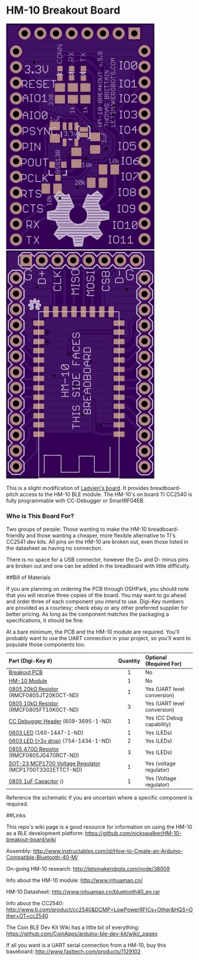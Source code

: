 HM-10 Breakout Board
====================

<img src="top.png" width="400px" title="Top" />
<br />
<img src="bottom.png" width="400px" title="Bottom" />

This is a slight modification of [Ladvien's board](https://github.com/Ladvien/HM-10). It provides breadboard-pitch access to the HM-10 BLE module. 
The HM-10's on board TI CC2540 is fully programmable with CC-Debugger or SmartRF04EB.

### Who is This Board For?

Two groups of people: Those wanting to make the HM-10 breadboard-friendly and those wanting a cheaper, more flexible alternative to TI's CC2541 dev kits. All pins on the HM-10 are broken out, even those listed in the datasheet as having no connection.

There is no space for a USB connector, however the D+ and D- minus pins are broken out and one can be added in the breadboard with little difficulty.

##Bill of Materials

If you are planning on ordering the PCB through OSHPark, you should note that you will receive three copies of the board. You may want to go ahead and order three of each component you intend to use. Digi-Key numbers are provided as a courtesy; check ebay or any other preferred supplier for better pricing. As long as the component matches the packaging a specifications, it should be fine.

At a bare minimum, the PCB and the HM-10 module are required. You'll probably want to use the UART connection in your project, so you'll want to populate those components too.

Part (Digi-Key #) | Quantity | Optional (Required For)
:---------------- | :-------:| :----------------------
[Breakout PCB](https://oshpark.com/shared_projects/mgt9vH1j)  | 1 | No
[HM-10 Module](http://www.fasttech.com/products/0/10004051/1292002-ti-cc2540-bluetooth-40-ble-2540-transparent-serial) | 1 | No
[0805 20kΩ Resistor](http://www.digikey.com/product-detail/en/RMCF0805JT20K0/RMCF0805JT20K0CT-ND/1942580) (RMCF0805JT20K0CT-ND) | 1 | Yes (UART level conversion)
[0805 10kΩ Resistor](http://www.digikey.com/product-detail/en/RMCF0805FT10K0/RMCF0805FT10K0DKR-ND/1943341) (RMCF0805FT10K0CT-ND) | 3 | Yes (UART level conversion)
[CC Debugger Header](http://www.digikey.com/product-detail/en/20021121-00010C4LF/609-3695-1-ND/2209147) (609-3695-1-ND)  | 1 | Yes (CC Debug capability)
[0603 LED](http://www.digikey.com/product-detail/en/LTST-C191KRKT/160-1447-1-ND/386836) (160-1447-1-ND) | 1 | Yes (LEDs)
[0603 LED (>3v drop)](http://www.digikey.com/product-detail/en/APT1608QBC%2FD/754-1434-1-ND/2163792) (754-1434-1-ND) | 2 | Yes (LEDs)
[0805 470Ω Resistor](http://www.digikey.com/product-detail/en/RMCF0805JG470R/RMCF0805JG470RCT-ND/4425246) (RMCF0805JG470RCT-ND) | 3 | Yes (LEDs)
[SOT-23 MCP1700 Voltage Regulator](http://www.digikey.com/product-detail/en/MCP1700T-3302E%2FTT/MCP1700T3302ETTCT-ND/652677) (MCP1700T3302ETTCT-ND) | 1 | Yes (voltage regulator)
[0805 1uF Capacitor]() () | 1 | Yes (Voltage regulator)

Reference the schematic if you are uncertain where a specific component is required.

##Links

This repo's wiki page is a good resource for information on using the HM-10 as a BLE development platform: https://github.com/nickswalker/HM-10-breakout-board/wiki

Assembly: http://www.instructables.com/id/How-to-Create-an-Arduino-Compatible-Bluetooth-40-M/

On-going HM-10 research: http://letsmakerobots.com/node/38009

Info about the HM-10 module: http://www.jnhuamao.cn/

HM-10 Datasheet:  http://www.jnhuamao.cn/bluetooth40_en.rar

Info about the CC2540: http://www.ti.com/product/cc2540&DCMP=LowPowerRFICs+Other&HQS=Other+OT+cc2540

The Coin BLE Dev Kit Wiki has a little bit of everything: https://github.com/CoinApps/arduino-ble-dev-kit/wiki/_pages

If all you want is a UART serial connection from a HM-10, buy this baseboard: http://www.fasttech.com/products/1129102
